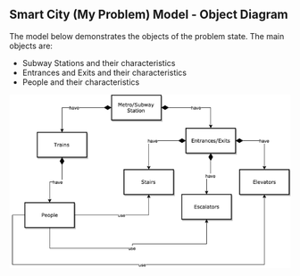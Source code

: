 ## Smart City (My Problem) Model - Object Diagram

The model below demonstrates the objects of the problem state.  The main objects are:
- Subway Stations and their characteristics
- Entrances and Exits and their characteristics
- People and their characteristics

![Image of Object Diagram](images/SubwayObjDrawing.png)

